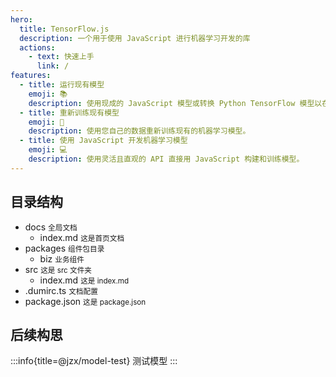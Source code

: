 ```yaml
---
hero:
  title: TensorFlow.js
  description: 一个用于使用 JavaScript 进行机器学习开发的库
  actions:
    - text: 快速上手
      link: /
features:
  - title: 运行现有模型
    emoji: 📚
    description: 使用现成的 JavaScript 模型或转换 Python TensorFlow 模型以在浏览器中或 Node.js 下运行。
  - title: 重新训练现有模型
    emoji: 📒
    description: 使用您自己的数据重新训练现有的机器学习模型。
  - title: 使用 JavaScript 开发机器学习模型
    emoji: 💻
    description: 使用灵活且直观的 API 直接用 JavaScript 构建和训练模型。
---
```


## 目录结构

<Tree>
  <ul>
    <li>
      docs
      <small>全局文档</small>
      <ul>
        <li>
          index.md
          <small>这是首页文档</small>
        </li>
      </ul>
    </li>
    <li>
      packages
      <small>组件包目录</small>
      <ul>
        <li>
          biz
          <small>业务组件</small>
        </li>
      </ul>
    </li>
    <li>
      src
      <small>这是 src 文件夹</small>
      <ul>
        <li>
          index.md
          <small>这是 index.md</small>
        </li>
      </ul>
    </li>
    <li>
      .dumirc.ts
      <small>文档配置</small>
    </li>
    <li>
      package.json
      <small>这是 package.json</small>
    </li>
  </ul>
</Tree>

## 后续构思

:::info{title=@jzx/model-test}
测试模型
:::
